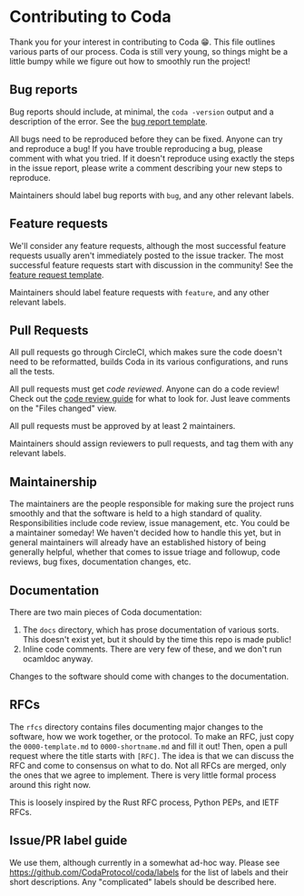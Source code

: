 # Contributing to Coda

Thank you for your interest in contributing to Coda 😁. This file outlines
various parts of our process. Coda is still very young, so things might be a
little bumpy while we figure out how to smoothly run the project!

## Bug reports

Bug reports should include, at minimal, the `coda -version` output and
a description of the error. See the [bug report
template](.github/ISSUE_TEMPLATES/bug_report.md).

All bugs need to be reproduced before they can be fixed. Anyone can try and
reproduce a bug! If you have trouble reproducing a bug, please comment with what
you tried. If it doesn't reproduce using exactly the steps in the issue report,
please write a comment describing your new steps to reproduce.

Maintainers should label bug reports with `bug`, and any other relevant labels.

## Feature requests

We'll consider any feature requests, although the most successful feature
requests usually aren't immediately posted to the issue tracker. The most
successful feature requests start with discussion in the community! See the
[feature request template](.github/ISSUE_TEMPLATES/feature_request.md).

Maintainers should label feature requests with `feature`, and any other relevant
labels.

## Pull Requests

All pull requests go through CircleCI, which makes sure the code doesn't need to
be reformatted, builds Coda in its various configurations, and runs all the
tests.

All pull requests must get _code reviewed_. Anyone can do a code review! Check
out the [code review guide](CODE_REVIEW.md) for what to look for. Just leave
comments on the "Files changed" view.

All pull requests must be approved by at least 2 maintainers.

Maintainers should assign reviewers to pull requests, and tag them with any
relevant labels.

## Maintainership

The maintainers are the people responsible for making sure the project runs
smoothly and that the software is held to a high standard of quality.
Responsibilities include code review, issue management, etc. You could be a
maintainer someday! We haven't decided how to handle this yet, but in general
maintainers will already have an established history of being generally helpful,
whether that comes to issue triage and followup, code reviews, bug fixes,
documentation changes, etc.

## Documentation

There are two main pieces of Coda documentation:

1. The `docs` directory, which has prose documentation of various sorts. This
   doesn't exist yet, but it should by the time this repo is made public!
2. Inline code comments. There are very few of these, and we don't run ocamldoc
   anyway.

Changes to the software should come with changes to the documentation.

## RFCs

The `rfcs` directory contains files documenting major changes to the software,
how we work together, or the protocol. To make an RFC, just copy the
`0000-template.md` to `0000-shortname.md` and fill it out! Then, open a pull
request where the title starts with `[RFC]`. The idea is that we can discuss the
RFC and come to consensus on what to do. Not all RFCs are merged, only the ones
that we agree to implement. There is very little formal process around this
right now.

This is loosely inspired by the Rust RFC process, Python PEPs, and IETF RFCs.

## Issue/PR label guide

We use them, although currently in a somewhat ad-hoc way. Please see
https://github.com/CodaProtocol/coda/labels for the list of labels and their
short descriptions. Any "complicated" labels should be described here.
